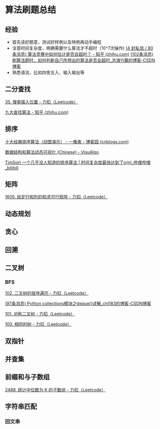 # 算法刷题总结

## 经验

- 首先读好题意，测试好样例以及特例再动手编程
- 注意时间复杂度，明确需要什么算法才不超时（10^7次操作)    [(4 封私信 / 80 条消息) 算法竞赛中如何估计是否会超时？ - 知乎 (zhihu.com)](https://www.zhihu.com/question/366655013)   [(102条消息) 刷算法题时，如何判断自己所想出的算法是否会超时_沧海Yi粟的博客-CSDN博客](https://blog.csdn.net/qq_42696069/article/details/124225559)
- 熟悉语法，比如四舍五入、输入输出等

## 二分查找

[35. 搜索插入位置 - 力扣（Leetcode）](https://leetcode.cn/problems/search-insert-position/solutions/10969/te-bie-hao-yong-de-er-fen-cha-fa-fa-mo-ban-python-/)

[九大查找算法 - 知乎 (zhihu.com)](https://zhuanlan.zhihu.com/p/144599329)

## 排序

[十大经典排序算法（动图演示） - 一像素 - 博客园 (cnblogs.com)](https://www.cnblogs.com/onepixel/articles/7674659.html)

[数据结构和算法动态可视化 (Chinese) - VisuAlgo](https://visualgo.net/zh)

[TimSort 一个几乎没人知道的排序算法 | 时间复杂度最快达到了o(n)_哔哩哔哩_bilibili](https://www.bilibili.com/video/BV1944y1E7as/?spm_id_from=autoNext&vd_source=16860f65fea90013288ea5a6ba1bba3a)

## 矩阵

[1605. 给定行和列的和求可行矩阵 - 力扣（Leetcode）](https://leetcode.cn/problems/find-valid-matrix-given-row-and-column-sums/description/)

## 动态规划

## 贪心

## 回溯

## 二叉树

### BFS

[102. 二叉树的层序遍历 - 力扣（Leetcode）](https://leetcode.cn/problems/binary-tree-level-order-traversal/description/)

[(97条消息) Python collections模块之deque()详解_chl183的博客-CSDN博客](https://blog.csdn.net/chl183/article/details/106958004)

[101. 对称二叉树 - 力扣（Leetcode）](https://leetcode.cn/problems/symmetric-tree/description/)

[100. 相同的树 - 力扣（Leetcode）](https://leetcode.cn/problems/same-tree/description/)

## 双指针

## 并查集

## 前缀和与子数组

[2488. 统计中位数为 K 的子数组 - 力扣（Leetcode）](https://leetcode.cn/problems/count-subarrays-with-median-k/solutions/1993439/deng-jie-zhuan-huan-pythonjavacgo-by-end-5w11/)

## 字符串匹配

### 回文串